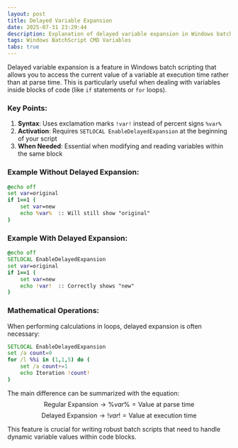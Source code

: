 ```yaml
---
layout: post
title: Delayed Variable Expansion
date: 2025-07-31 23:29:44
description: Explanation of delayed variable expansion in Windows batch scripting
tags: Windows BatchScript CMD Variables
tabs: true
---
```


Delayed variable expansion is a feature in Windows batch scripting that allows you to access the current value of a variable at execution time rather than at parse time. This is particularly useful when dealing with variables inside blocks of code (like `if` statements or `for` loops).

### Key Points:

1. **Syntax**: Uses exclamation marks `!var!` instead of percent signs `%var%`
2. **Activation**: Requires `SETLOCAL EnableDelayedExpansion` at the beginning of your script
3. **When Needed**: Essential when modifying and reading variables within the same block

### Example Without Delayed Expansion:
```bat
@echo off
set var=original
if 1==1 (
    set var=new
    echo %var%  :: Will still show "original"
)
```

### Example With Delayed Expansion:
```bat
@echo off
SETLOCAL EnableDelayedExpansion
set var=original
if 1==1 (
    set var=new
    echo !var!  :: Correctly shows "new"
)
```

### Mathematical Operations:
When performing calculations in loops, delayed expansion is often necessary:
```bat
SETLOCAL EnableDelayedExpansion
set /a count=0
for /l %%i in (1,1,5) do (
    set /a count+=1
    echo Iteration !count!
)
```

The main difference can be summarized with the equation:
$$ \text{Regular Expansion} \rightarrow \%var\% = \text{Value at parse time} $$
$$ \text{Delayed Expansion} \rightarrow !var! = \text{Value at execution time} $$

This feature is crucial for writing robust batch scripts that need to handle dynamic variable values within code blocks.